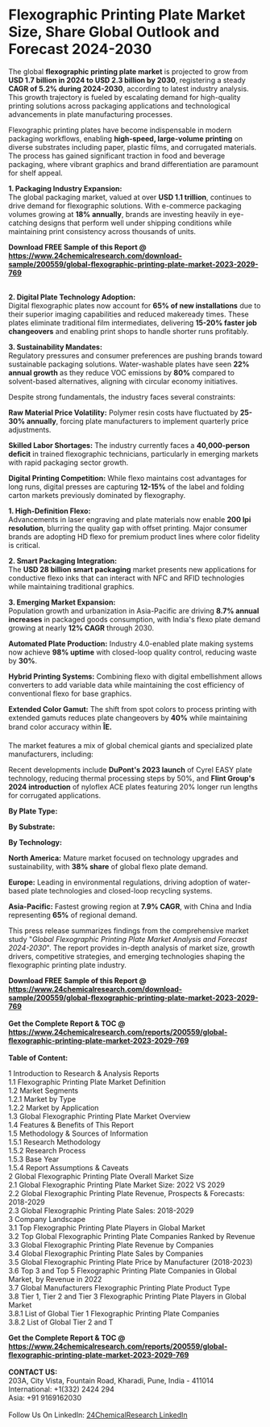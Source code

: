 <h1>Flexographic Printing Plate Market Size, Share Global Outlook and Forecast 2024-2030</h1><p>The global <strong>flexographic printing plate market</strong> is projected to grow from <strong>USD 1.7 billion in 2024 to USD 2.3 billion by 2030</strong>, registering a steady <strong>CAGR of 5.2% during 2024-2030</strong>, according to latest industry analysis. This growth trajectory is fueled by escalating demand for high-quality printing solutions across packaging applications and technological advancements in plate manufacturing processes.</p><p>Flexographic printing plates have become indispensable in modern packaging workflows, enabling <strong>high-speed, large-volume printing</strong> on diverse substrates including paper, plastic films, and corrugated materials. The process has gained significant traction in food and beverage packaging, where vibrant graphics and brand differentiation are paramount for shelf appeal.</p><p><strong>1. Packaging Industry Expansion:</strong><br>
The global packaging market, valued at over <strong>USD 1.1 trillion</strong>, continues to drive demand for flexographic solutions. With e-commerce packaging volumes growing at <strong>18% annually</strong>, brands are investing heavily in eye-catching designs that perform well under shipping conditions while maintaining print consistency across thousands of units.</p><div><b>Download FREE Sample of this Report @ 
            <a href="https://www.24chemicalresearch.com/download-sample/200559/global-flexographic-printing-plate-market-2023-2029-769">
            https://www.24chemicalresearch.com/download-sample/200559/global-flexographic-printing-plate-market-2023-2029-769</a></b></div><br><p><strong>2. Digital Plate Technology Adoption:</strong><br>
Digital flexographic plates now account for <strong>65% of new installations</strong> due to their superior imaging capabilities and reduced makeready times. These plates eliminate traditional film intermediates, delivering <strong>15-20% faster job changeovers</strong> and enabling print shops to handle shorter runs profitably.</p><p><strong>3. Sustainability Mandates:</strong><br>
Regulatory pressures and consumer preferences are pushing brands toward sustainable packaging solutions. Water-washable plates have seen <strong>22% annual growth</strong> as they reduce VOC emissions by <strong>80%</strong> compared to solvent-based alternatives, aligning with circular economy initiatives.</p><p>Despite strong fundamentals, the industry faces several constraints:</p><p><strong>Raw Material Price Volatility:</strong> Polymer resin costs have fluctuated by <strong>25-30% annually</strong>, forcing plate manufacturers to implement quarterly price adjustments.</p><p><strong>Skilled Labor Shortages:</strong> The industry currently faces a <strong>40,000-person deficit</strong> in trained flexographic technicians, particularly in emerging markets with rapid packaging sector growth.</p><p><strong>Digital Printing Competition:</strong> While flexo maintains cost advantages for long runs, digital presses are capturing <strong>12-15%</strong> of the label and folding carton markets previously dominated by flexography.</p><p><strong>1. High-Definition Flexo:</strong><br>
Advancements in laser engraving and plate materials now enable <strong>200 lpi resolution</strong>, blurring the quality gap with offset printing. Major consumer brands are adopting HD flexo for premium product lines where color fidelity is critical.</p><p><strong>2. Smart Packaging Integration:</strong><br>
The <strong>USD 28 billion smart packaging</strong> market presents new applications for conductive flexo inks that can interact with NFC and RFID technologies while maintaining traditional graphics.</p><p><strong>3. Emerging Market Expansion:</strong><br>
Population growth and urbanization in Asia-Pacific are driving <strong>8.7% annual increases</strong> in packaged goods consumption, with India's flexo plate demand growing at nearly <strong>12% CAGR</strong> through 2030.</p><p><strong>Automated Plate Production:</strong> Industry 4.0-enabled plate making systems now achieve <strong>98% uptime</strong> with closed-loop quality control, reducing waste by <strong>30%</strong>.</p><p><strong>Hybrid Printing Systems:</strong> Combining flexo with digital embellishment allows converters to add variable data while maintaining the cost efficiency of conventional flexo for base graphics.</p><p><strong>Extended Color Gamut:</strong> The shift from spot colors to process printing with extended gamuts reduces plate changeovers by <strong>40%</strong> while maintaining brand color accuracy within <strong>ÎE.</strong></p><p>The market features a mix of global chemical giants and specialized plate manufacturers, including:</p><p>Recent developments include <strong>DuPont's 2023 launch</strong> of Cyrel EASY plate technology, reducing thermal processing steps by 50%, and <strong>Flint Group's 2024 introduction</strong> of nyloflex ACE plates featuring 20% longer run lengths for corrugated applications.</p><p><strong>By Plate Type:</strong></p><p><strong>By Substrate:</strong></p><p><strong>By Technology:</strong></p><p><strong>North America:</strong> Mature market focused on technology upgrades and sustainability, with <strong>38% share</strong> of global flexo plate demand.</p><p><strong>Europe:</strong> Leading in environmental regulations, driving adoption of water-based plate technologies and closed-loop recycling systems.</p><p><strong>Asia-Pacific:</strong> Fastest growing region at <strong>7.9% CAGR</strong>, with China and India representing <strong>65%</strong> of regional demand.</p><p>This press release summarizes findings from the comprehensive market study "<em>Global Flexographic Printing Plate Market Analysis and Forecast 2024-2030</em>". The report provides in-depth analysis of market size, growth drivers, competitive strategies, and emerging technologies shaping the flexographic printing plate industry.</p><div><b>Download FREE Sample of this Report @ 
            <a href="https://www.24chemicalresearch.com/download-sample/200559/global-flexographic-printing-plate-market-2023-2029-769">
            https://www.24chemicalresearch.com/download-sample/200559/global-flexographic-printing-plate-market-2023-2029-769</a></b></div><br><div><b>Get the Complete Report & TOC @ 
            <a href="https://www.24chemicalresearch.com/reports/200559/global-flexographic-printing-plate-market-2023-2029-769">
            https://www.24chemicalresearch.com/reports/200559/global-flexographic-printing-plate-market-2023-2029-769</a></b></div><br>
            <b>Table of Content:</b><p>1 Introduction to Research & Analysis Reports<br />
    1.1 Flexographic Printing Plate Market Definition<br />
    1.2 Market Segments<br />
        1.2.1 Market by Type<br />
        1.2.2 Market by Application<br />
    1.3 Global Flexographic Printing Plate Market Overview<br />
    1.4 Features & Benefits of This Report<br />
    1.5 Methodology & Sources of Information<br />
        1.5.1 Research Methodology<br />
        1.5.2 Research Process<br />
        1.5.3 Base Year<br />
        1.5.4 Report Assumptions & Caveats<br />
2 Global Flexographic Printing Plate Overall Market Size<br />
    2.1 Global Flexographic Printing Plate Market Size: 2022 VS 2029<br />
    2.2 Global Flexographic Printing Plate Revenue, Prospects & Forecasts: 2018-2029<br />
    2.3 Global Flexographic Printing Plate Sales: 2018-2029<br />
3 Company Landscape<br />
    3.1 Top Flexographic Printing Plate Players in Global Market<br />
    3.2 Top Global Flexographic Printing Plate Companies Ranked by Revenue<br />
    3.3 Global Flexographic Printing Plate Revenue by Companies<br />
    3.4 Global Flexographic Printing Plate Sales by Companies<br />
    3.5 Global Flexographic Printing Plate Price by Manufacturer (2018-2023)<br />
    3.6 Top 3 and Top 5 Flexographic Printing Plate Companies in Global Market, by Revenue in 2022<br />
    3.7 Global Manufacturers Flexographic Printing Plate Product Type<br />
    3.8 Tier 1, Tier 2 and Tier 3 Flexographic Printing Plate Players in Global Market<br />
        3.8.1 List of Global Tier 1 Flexographic Printing Plate Companies<br />
        3.8.2 List of Global Tier 2 and T</p><div><b>Get the Complete Report & TOC @ 
            <a href="https://www.24chemicalresearch.com/reports/200559/global-flexographic-printing-plate-market-2023-2029-769">
            https://www.24chemicalresearch.com/reports/200559/global-flexographic-printing-plate-market-2023-2029-769</a></b></div><br><b>CONTACT US:</b><br>
            203A, City Vista, Fountain Road, Kharadi, Pune, India - 411014<br>
            International: +1(332) 2424 294<br>
            Asia: +91 9169162030 <br><br>
            Follow Us On LinkedIn: <a href="https://www.linkedin.com/company/24chemicalresearch/">24ChemicalResearch LinkedIn</a>
